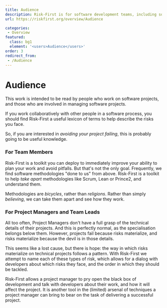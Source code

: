 ```yaml
---
title: Audience
description: Risk-First is for software development teams, including software developers, managers, testers and technical leads.
url: https://riskfirst.org/overview/Audience

categories: 
 - Overview
featured: 
  class: bg1
  element: '<users>Audience</users>'
order: 3
redirect_from: 
 - /Audience
---
```


# Audience 

This work is intended to be read by people who work on software projects, and those who are involved in managing software projects.   

If you work collaboratively with other people in a software process, you should find Risk-First a useful lexicon of terms to help describe the risks you face.

So, if you are interested in _avoiding your project failing_, this is probably going to be useful knowledge.  

### For Team Members

Risk-First is a toolkit you can deploy to immediately improve your ability to plan your work and avoid pitfalls.  But that's not the only goal.  Frequently, we find software methodologies "done to us" from above.  Risk-First is a toolkit to help _take apart_ methodologies like Scrum, Lean or Prince2, and understand them.  

Methodologies are _bicycles_, rather than _religions_.  Rather than simply _believing_, we can take them apart and see how they work.

### For Project Managers and Team Leads

All too often, Project Managers don't have a full grasp of the technical details of their projects.  And this is perfectly normal, as the specialisation belongs below them.  However, projects fail because risks materialize, and risks materialize because the devil is in those details.  

This seems like a lost cause, but there is hope:  the way in which risks materialize on technical projects follows a pattern.  With Risk-First we attempt to name each of these types of risk, which allows for a dialog with developers about which risks they face, and the order in which they should be tackled.    

Risk-First allows a project manager to pry open the black box of development and talk with developers about their work, and how it will affect the project.  It is another tool in the (limited) arsenal of techniques a project manager can bring to bear on the task of delivering a successful project.